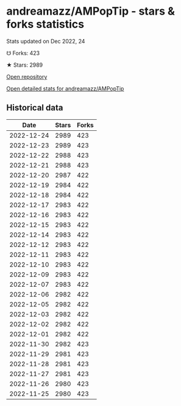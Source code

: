 # andreamazz/AMPopTip - stars & forks statistics

Stats updated on Dec 2022, 24

☋ Forks: 423

★ Stars: 2989

[Open repository](https://github.com/andreamazz/AMPopTip)

[Open detailed stats for andreamazz/AMPopTip](https://reviewgithub.com/rep/andreamazz/AMPopTip)

## Historical data
| Date | Stars | Forks |
|------|-------|-------|
| 2022-12-24 | 2989 | 423 | 
| 2022-12-23 | 2989 | 423 | 
| 2022-12-22 | 2988 | 423 | 
| 2022-12-21 | 2988 | 423 | 
| 2022-12-20 | 2987 | 422 | 
| 2022-12-19 | 2984 | 422 | 
| 2022-12-18 | 2984 | 422 | 
| 2022-12-17 | 2983 | 422 | 
| 2022-12-16 | 2983 | 422 | 
| 2022-12-15 | 2983 | 422 | 
| 2022-12-14 | 2983 | 422 | 
| 2022-12-12 | 2983 | 422 | 
| 2022-12-11 | 2983 | 422 | 
| 2022-12-10 | 2983 | 422 | 
| 2022-12-09 | 2983 | 422 | 
| 2022-12-07 | 2983 | 422 | 
| 2022-12-06 | 2982 | 422 | 
| 2022-12-05 | 2982 | 422 | 
| 2022-12-03 | 2982 | 422 | 
| 2022-12-02 | 2982 | 422 | 
| 2022-12-01 | 2982 | 422 | 
| 2022-11-30 | 2982 | 423 | 
| 2022-11-29 | 2981 | 423 | 
| 2022-11-28 | 2981 | 423 | 
| 2022-11-27 | 2981 | 423 | 
| 2022-11-26 | 2980 | 423 | 
| 2022-11-25 | 2980 | 423 | 

